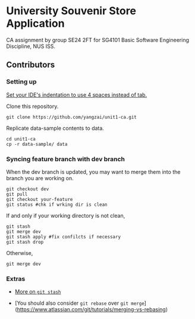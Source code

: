 # University Souvenir Store Application
CA assignment by group SE24 2FT for SG4101 Basic Software Engineering Discipline, NUS ISS.

## Contributors

### Setting up
[Set your IDE's indentation to use 4 spaces instead of tab.](http://eclipsesource.com/blogs/2013/07/09/invisible-chaos-mastering-white-spaces-in-eclipse/)

Clone this repository.

```
git clone https://github.com/yangzai/unit1-ca.git
```

Replicate data-sample contents to data.

```
cd unit1-ca
cp -r data-sample/ data
```

### Syncing feature branch with dev branch
When the dev branch is updated, you may want to merge them into the branch you are working on.

```
git checkout dev
git pull
git checkout your-feature
git status #chk if wrking dir is clean
```

If and only if your working directory is not clean,

```
git stash
git merge dev
git stash apply #fix confilcts if necessary
git stash drop
```

Otherwise,

```
git merge dev
```

### Extras
- [More on ```git stash```](https://youtu.be/KLEDKgMmbBI)

- [You should also consider ```git rebase``` over ```git merge```]
(https://www.atlassian.com/git/tutorials/merging-vs-rebasing)

